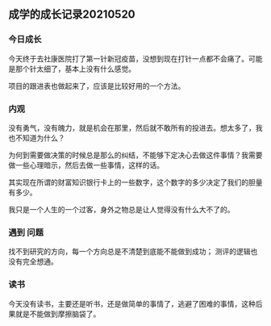 ## 成学的成长记录20210520

### 今日成长

今天终于去社康医院打了第一针新冠疫苗，没想到现在打针一点都不会痛了。可能是那个针太细了，基本上没有什么感觉。

项目的跟进表也做起来了，应该是比较好用的一个方法。

### 内观

没有勇气，没有魄力，就是机会在那里，然后就不敢所有的投进去。想太多了，我也不知道为什么？

为何到需要做决策的时候总是那么的纠结，不能够下定决心去做这件事情？我需要做一些心理暗示，然后去做一些事情，这样的话。

其实现在所谓的财富知识银行卡上的一些数字，这个数字的多少决定了我们的胆量有多少。

我只是一个人生的一个过客，身外之物总是让人觉得没有什么大不了的。

### 遇到 问题

找不到研究的方向，每一个方向总是不清楚到底能不能做到成功； 测评的逻辑也没有完全想通。

### 读书

今天没有读书，主要还是听书，还是做简单的事情了，逃避了困难的事情，这种后果就是不能做到摩擦脑袋了。